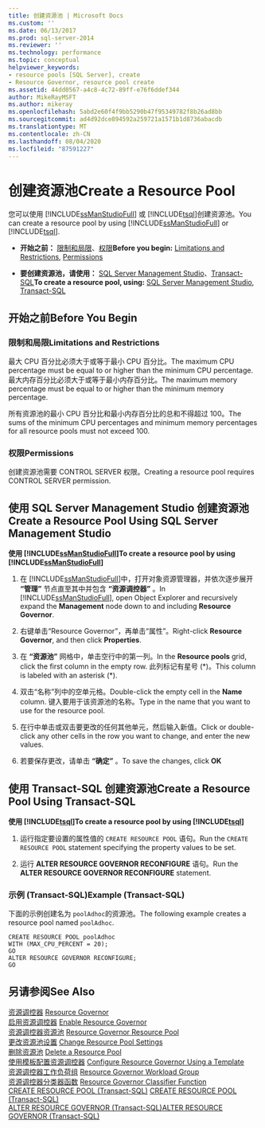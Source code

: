 ```yaml
---
title: 创建资源池 | Microsoft Docs
ms.custom: ''
ms.date: 06/13/2017
ms.prod: sql-server-2014
ms.reviewer: ''
ms.technology: performance
ms.topic: conceptual
helpviewer_keywords:
- resource pools [SQL Server], create
- Resource Governor, resource pool create
ms.assetid: 44dd0567-a4c8-4c72-89ff-e76f6ddef344
author: MikeRayMSFT
ms.author: mikeray
ms.openlocfilehash: 5abd2e60f4f9bb5290b47f95349782f8b26ad8bb
ms.sourcegitcommit: ad4d92dce894592a259721a1571b1d8736abacdb
ms.translationtype: MT
ms.contentlocale: zh-CN
ms.lasthandoff: 08/04/2020
ms.locfileid: "87591227"
---
```

# <a name="create-a-resource-pool"></a><span data-ttu-id="ea0df-102">创建资源池</span><span class="sxs-lookup"><span data-stu-id="ea0df-102">Create a Resource Pool</span></span>
  <span data-ttu-id="ea0df-103">您可以使用 [!INCLUDE[ssManStudioFull](../../includes/ssmanstudiofull-md.md)] 或 [!INCLUDE[tsql](../../includes/tsql-md.md)]创建资源池。</span><span class="sxs-lookup"><span data-stu-id="ea0df-103">You can create a resource pool by using [!INCLUDE[ssManStudioFull](../../includes/ssmanstudiofull-md.md)] or [!INCLUDE[tsql](../../includes/tsql-md.md)].</span></span>  
  
-   <span data-ttu-id="ea0df-104">**开始之前：** [限制和局限](#LimitationsRestrictions)、[权限](#Permissions)</span><span class="sxs-lookup"><span data-stu-id="ea0df-104">**Before you begin:**  [Limitations and Restrictions](#LimitationsRestrictions), [Permissions](#Permissions)</span></span>  
  
-   <span data-ttu-id="ea0df-105">**要创建资源池，请使用：** [SQL Server Management Studio](#CreRPProp)、[Transact-SQL](#CreRPTSQL)</span><span class="sxs-lookup"><span data-stu-id="ea0df-105">**To create a resource pool, using:**  [SQL Server Management Studio](#CreRPProp), [Transact-SQL](#CreRPTSQL)</span></span>  
  
##  <a name="before-you-begin"></a><a name="BeforeYouBegin"></a> <span data-ttu-id="ea0df-106">开始之前</span><span class="sxs-lookup"><span data-stu-id="ea0df-106">Before You Begin</span></span>  
  
###  <a name="limitations-and-restrictions"></a><a name="LimitationsRestrictions"></a> <span data-ttu-id="ea0df-107">限制和局限</span><span class="sxs-lookup"><span data-stu-id="ea0df-107">Limitations and Restrictions</span></span>  
 <span data-ttu-id="ea0df-108">最大 CPU 百分比必须大于或等于最小 CPU 百分比。</span><span class="sxs-lookup"><span data-stu-id="ea0df-108">The maximum CPU percentage must be equal to or higher than the minimum CPU percentage.</span></span> <span data-ttu-id="ea0df-109">最大内存百分比必须大于或等于最小内存百分比。</span><span class="sxs-lookup"><span data-stu-id="ea0df-109">The maximum memory percentage must be equal to or higher than the minimum memory percentage.</span></span>  
  
 <span data-ttu-id="ea0df-110">所有资源池的最小 CPU 百分比和最小内存百分比的总和不得超过 100。</span><span class="sxs-lookup"><span data-stu-id="ea0df-110">The sums of the minimum CPU percentages and minimum memory percentages for all resource pools must not exceed 100.</span></span>  
  
###  <a name="permissions"></a><a name="Permissions"></a> <span data-ttu-id="ea0df-111">权限</span><span class="sxs-lookup"><span data-stu-id="ea0df-111">Permissions</span></span>  
 <span data-ttu-id="ea0df-112">创建资源池需要 CONTROL SERVER 权限。</span><span class="sxs-lookup"><span data-stu-id="ea0df-112">Creating a resource pool requires CONTROL SERVER permission.</span></span>  
  
##  <a name="create-a-resource-pool-using-sql-server-management-studio"></a><a name="CreRPProp"></a> <span data-ttu-id="ea0df-113">使用 SQL Server Management Studio 创建资源池</span><span class="sxs-lookup"><span data-stu-id="ea0df-113">Create a Resource Pool Using SQL Server Management Studio</span></span>  
 <span data-ttu-id="ea0df-114">**使用 [!INCLUDE[ssManStudioFull](../../includes/ssmanstudiofull-md.md)]**</span><span class="sxs-lookup"><span data-stu-id="ea0df-114">**To create a resource pool by using [!INCLUDE[ssManStudioFull](../../includes/ssmanstudiofull-md.md)]**</span></span>  
  
1.  <span data-ttu-id="ea0df-115">在 [!INCLUDE[ssManStudioFull](../../includes/ssmanstudiofull-md.md)]中，打开对象资源管理器，并依次逐步展开 **“管理”** 节点直至其中并包含 **“资源调控器”** 。</span><span class="sxs-lookup"><span data-stu-id="ea0df-115">In [!INCLUDE[ssManStudioFull](../../includes/ssmanstudiofull-md.md)], open Object Explorer and recursively expand the **Management** node down to and including **Resource Governor**.</span></span>  
  
2.  <span data-ttu-id="ea0df-116">右键单击“Resource Governor”，再单击“属性”。</span><span class="sxs-lookup"><span data-stu-id="ea0df-116">Right-click **Resource Governor**, and then click **Properties**.</span></span>  
  
3.  <span data-ttu-id="ea0df-117">在 **“资源池”** 网格中，单击空行中的第一列。</span><span class="sxs-lookup"><span data-stu-id="ea0df-117">In the **Resource pools** grid, click the first column in the empty row.</span></span> <span data-ttu-id="ea0df-118">此列标记有星号 (\*)。</span><span class="sxs-lookup"><span data-stu-id="ea0df-118">This column is labeled with an asterisk (\*).</span></span>  
  
4.  <span data-ttu-id="ea0df-119">双击“名称”列中的空单元格。</span><span class="sxs-lookup"><span data-stu-id="ea0df-119">Double-click the empty cell in the **Name** column.</span></span> <span data-ttu-id="ea0df-120">键入要用于该资源池的名称。</span><span class="sxs-lookup"><span data-stu-id="ea0df-120">Type in the name that you want to use for the resource pool.</span></span>  
  
5.  <span data-ttu-id="ea0df-121">在行中单击或双击要更改的任何其他单元，然后输入新值。</span><span class="sxs-lookup"><span data-stu-id="ea0df-121">Click or double-click any other cells in the row you want to change, and enter the new values.</span></span>  
  
6.  <span data-ttu-id="ea0df-122">若要保存更改，请单击 **“确定”** 。</span><span class="sxs-lookup"><span data-stu-id="ea0df-122">To save the changes, click **OK**</span></span>  
  
##  <a name="create-a-resource-pool-using-transact-sql"></a><a name="CreRPTSQL"></a> <span data-ttu-id="ea0df-123">使用 Transact-SQL 创建资源池</span><span class="sxs-lookup"><span data-stu-id="ea0df-123">Create a Resource Pool Using Transact-SQL</span></span>  
 <span data-ttu-id="ea0df-124">**使用 [!INCLUDE[tsql](../../includes/tsql-md.md)]**</span><span class="sxs-lookup"><span data-stu-id="ea0df-124">**To create a resource pool by using [!INCLUDE[tsql](../../includes/tsql-md.md)]**</span></span>  
  
1.  <span data-ttu-id="ea0df-125">运行指定要设置的属性值的 `CREATE RESOURCE POOL` 语句。</span><span class="sxs-lookup"><span data-stu-id="ea0df-125">Run the `CREATE RESOURCE POOL` statement specifying the property values to be set.</span></span>  
  
2.  <span data-ttu-id="ea0df-126">运行 **ALTER RESOURCE GOVERNOR RECONFIGURE** 语句。</span><span class="sxs-lookup"><span data-stu-id="ea0df-126">Run the **ALTER RESOURCE GOVERNOR RECONFIGURE** statement.</span></span>  
  
### <a name="example-transact-sql"></a><span data-ttu-id="ea0df-127">示例 (Transact-SQL)</span><span class="sxs-lookup"><span data-stu-id="ea0df-127">Example (Transact-SQL)</span></span>  
 <span data-ttu-id="ea0df-128">下面的示例创建名为 `poolAdhoc`的资源池。</span><span class="sxs-lookup"><span data-stu-id="ea0df-128">The following example creates a resource pool named `poolAdhoc`.</span></span>  
  
```  
CREATE RESOURCE POOL poolAdhoc  
WITH (MAX_CPU_PERCENT = 20);  
GO  
ALTER RESOURCE GOVERNOR RECONFIGURE;  
GO  
```  
  
## <a name="see-also"></a><span data-ttu-id="ea0df-129">另请参阅</span><span class="sxs-lookup"><span data-stu-id="ea0df-129">See Also</span></span>  
 <span data-ttu-id="ea0df-130">[资源调控器](resource-governor.md) </span><span class="sxs-lookup"><span data-stu-id="ea0df-130">[Resource Governor](resource-governor.md) </span></span>  
 <span data-ttu-id="ea0df-131">[启用资源调控器](enable-resource-governor.md) </span><span class="sxs-lookup"><span data-stu-id="ea0df-131">[Enable Resource Governor](enable-resource-governor.md) </span></span>  
 <span data-ttu-id="ea0df-132">[资源调控器资源池](resource-governor-resource-pool.md) </span><span class="sxs-lookup"><span data-stu-id="ea0df-132">[Resource Governor Resource Pool](resource-governor-resource-pool.md) </span></span>  
 <span data-ttu-id="ea0df-133">[更改资源池设置](change-resource-pool-settings.md) </span><span class="sxs-lookup"><span data-stu-id="ea0df-133">[Change Resource Pool Settings](change-resource-pool-settings.md) </span></span>  
 <span data-ttu-id="ea0df-134">[删除资源池](delete-a-resource-pool.md) </span><span class="sxs-lookup"><span data-stu-id="ea0df-134">[Delete a Resource Pool](delete-a-resource-pool.md) </span></span>  
 <span data-ttu-id="ea0df-135">[使用模板配置资源调控器](configure-resource-governor-using-a-template.md) </span><span class="sxs-lookup"><span data-stu-id="ea0df-135">[Configure Resource Governor Using a Template](configure-resource-governor-using-a-template.md) </span></span>  
 <span data-ttu-id="ea0df-136">[资源调控器工作负荷组](resource-governor-workload-group.md) </span><span class="sxs-lookup"><span data-stu-id="ea0df-136">[Resource Governor Workload Group](resource-governor-workload-group.md) </span></span>  
 <span data-ttu-id="ea0df-137">[资源调控器分类器函数](resource-governor-classifier-function.md) </span><span class="sxs-lookup"><span data-stu-id="ea0df-137">[Resource Governor Classifier Function](resource-governor-classifier-function.md) </span></span>  
 <span data-ttu-id="ea0df-138">[CREATE RESOURCE POOL (Transact-SQL)](/sql/t-sql/statements/create-resource-pool-transact-sql) </span><span class="sxs-lookup"><span data-stu-id="ea0df-138">[CREATE RESOURCE POOL &#40;Transact-SQL&#41;](/sql/t-sql/statements/create-resource-pool-transact-sql) </span></span>  
 [<span data-ttu-id="ea0df-139">ALTER RESOURCE GOVERNOR (Transact-SQL)</span><span class="sxs-lookup"><span data-stu-id="ea0df-139">ALTER RESOURCE GOVERNOR &#40;Transact-SQL&#41;</span></span>](/sql/t-sql/statements/alter-resource-governor-transact-sql)  
  
  
